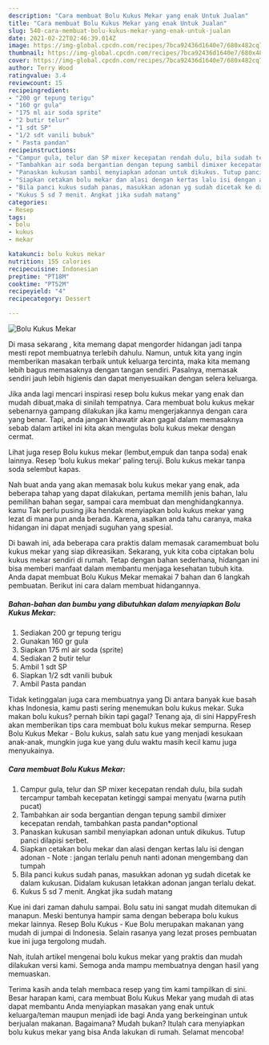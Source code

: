 ```yaml
---
description: "Cara membuat Bolu Kukus Mekar yang enak Untuk Jualan"
title: "Cara membuat Bolu Kukus Mekar yang enak Untuk Jualan"
slug: 540-cara-membuat-bolu-kukus-mekar-yang-enak-untuk-jualan
date: 2021-02-22T02:46:39.014Z
image: https://img-global.cpcdn.com/recipes/7bca92436d1640e7/680x482cq70/bolu-kukus-mekar-foto-resep-utama.jpg
thumbnail: https://img-global.cpcdn.com/recipes/7bca92436d1640e7/680x482cq70/bolu-kukus-mekar-foto-resep-utama.jpg
cover: https://img-global.cpcdn.com/recipes/7bca92436d1640e7/680x482cq70/bolu-kukus-mekar-foto-resep-utama.jpg
author: Terry Wood
ratingvalue: 3.4
reviewcount: 15
recipeingredient:
- "200 gr tepung terigu"
- "160 gr gula"
- "175 ml air soda sprite"
- "2 butir telur"
- "1 sdt SP"
- "1/2 sdt vanili bubuk"
- " Pasta pandan"
recipeinstructions:
- "Campur gula, telur dan SP mixer kecepatan rendah dulu, bila sudah tercampur tambah kecepatan ketinggi sampai menyatu (warna putih pucat)"
- "Tambahkan air soda bergantian dengan tepung sambil dimixer kecepatan rendah, tambahkan pasta pandan*optional"
- "Panaskan kukusan sambil menyiapkan adonan untuk dikukus. Tutup panci dilapisi serbet."
- "Siapkan cetakan bolu mekar dan alasi dengan kertas lalu isi dengan adonan Note : jangan terlalu penuh nanti adonan mengembang dan tumpah"
- "Bila panci kukus sudah panas, masukkan adonan yg sudah dicetak ke dalam kukusan. Didalam kukusan letakkan adonan jangan terlalu dekat."
- "Kukus 5 sd 7 menit. Angkat jika sudah matang"
categories:
- Resep
tags:
- bolu
- kukus
- mekar

katakunci: bolu kukus mekar 
nutrition: 155 calories
recipecuisine: Indonesian
preptime: "PT18M"
cooktime: "PT52M"
recipeyield: "4"
recipecategory: Dessert

---
```



![Bolu Kukus Mekar](https://img-global.cpcdn.com/recipes/7bca92436d1640e7/680x482cq70/bolu-kukus-mekar-foto-resep-utama.jpg)

Di masa  sekarang , kita memang dapat mengorder hidangan jadi tanpa mesti repot membuatnya terlebih dahulu. Namun, untuk kita yang ingin memberikan masakan terbaik untuk keluarga tercinta, maka kita memang lebih bagus memasaknya dengan tangan sendiri. Pasalnya, memasak sendiri jauh lebih higienis dan dapat menyesuaikan dengan selera keluarga.

Jika anda lagi mencari inspirasi resep bolu kukus mekar yang enak dan mudah dibuat,maka di sinilah tempatnya. Cara membuat bolu kukus mekar  sebenarnya gampang dilakukan jika kamu mengerjakannya dengan cara yang benar. Tapi, anda jangan khawatir akan gagal dalam memasaknya 
sebab dalam artikel ini kita akan mengulas bolu kukus mekar dengan cermat.  

Lihat juga resep Bolu kukus mekar (lembut,empuk dan tanpa soda) enak lainnya. Resep &#39;bolu kukus mekar&#39; paling teruji. Bolu kukus mekar tanpa soda selembut kapas.

Nah buat anda yang akan memasak bolu kukus mekar yang enak, ada beberapa tahap yang dapat dilakukan, pertama memilih jenis bahan, lalu pemilihan bahan segar, sampai cara membuat dan menghidangkannya. kamu Tak perlu pusing jika hendak menyiapkan bolu kukus mekar yang lezat di mana pun anda berada. Karena, asalkan anda  tahu caranya, maka hidangan ini dapat menjadi suguhan yang spesial.

Di bawah ini, ada beberapa cara praktis  dalam memasak caramembuat bolu kukus mekar yang siap dikreasikan. Sekarang, yuk kita coba ciptakan bolu kukus mekar sendiri di rumah. Tetap dengan bahan sederhana, hidangan ini bisa memberi manfaat dalam membantu menjaga kesehatan tubuh kita. Anda dapat membuat Bolu Kukus Mekar memakai 7 bahan dan 6 langkah pembuatan. Berikut ini cara dalam membuat hidangannya.

<!--inarticleads1-->

##### Bahan-bahan dan bumbu yang dibutuhkan dalam menyiapkan Bolu Kukus Mekar:

1. Sediakan 200 gr tepung terigu
1. Gunakan 160 gr gula
1. Siapkan 175 ml air soda (sprite)
1. Sediakan 2 butir telur
1. Ambil 1 sdt SP
1. Siapkan 1/2 sdt vanili bubuk
1. Ambil  Pasta pandan


Tidak ketinggalan juga cara membuatnya yang Di antara banyak kue basah khas Indonesia, kamu pasti sering menemukan bolu kukus mekar. Suka makan bolu kukus? pernah bikin tapi gagal? Tenang aja, di sini HappyFresh akan memberikan tips cara membuat bolu kukus mekar sempurna. Resep Bolu Kukus Mekar - Bolu kukus, salah satu kue yang menjadi kesukaan anak-anak, mungkin juga kue yang dulu waktu masih kecil kamu juga menyukainya. 

<!--inarticleads2-->

##### Cara membuat Bolu Kukus Mekar:

1. Campur gula, telur dan SP mixer kecepatan rendah dulu, bila sudah tercampur tambah kecepatan ketinggi sampai menyatu (warna putih pucat)
1. Tambahkan air soda bergantian dengan tepung sambil dimixer kecepatan rendah, tambahkan pasta pandan*optional
1. Panaskan kukusan sambil menyiapkan adonan untuk dikukus. Tutup panci dilapisi serbet.
1. Siapkan cetakan bolu mekar dan alasi dengan kertas lalu isi dengan adonan - Note : jangan terlalu penuh nanti adonan mengembang dan tumpah
1. Bila panci kukus sudah panas, masukkan adonan yg sudah dicetak ke dalam kukusan. Didalam kukusan letakkan adonan jangan terlalu dekat.
1. Kukus 5 sd 7 menit. Angkat jika sudah matang


Kue ini dari zaman dahulu sampai. Bolu satu ini sangat mudah ditemukan di manapun. Meski bentunya hampir sama dengan beberapa bolu kukus mekar lainnya. Resep Bolu Kukus - Kue Bolu merupakan makanan yang mudah di jumpai di Indonesia. Selain rasanya yang lezat proses pembuatan kue ini juga tergolong mudah. 

Nah, itulah artikel mengenai  bolu kukus mekar  yang praktis dan mudah dilakukan versi kami. Semoga anda mampu membuatnya dengan hasil yang memuaskan. 

Terima kasih anda telah membaca resep yang tim kami tampilkan di sini. Besar harapan kami, cara membuat  Bolu Kukus Mekar yang mudah di atas dapat membantu Anda menyiapkan masakan yang enak untuk keluarga/teman maupun menjadi ide bagi Anda yang berkeinginan untuk berjualan makanan. Bagaimana? Mudah bukan? Itulah cara menyiapkan bolu kukus mekar yang bisa Anda lakukan di rumah. Selamat mencoba!

